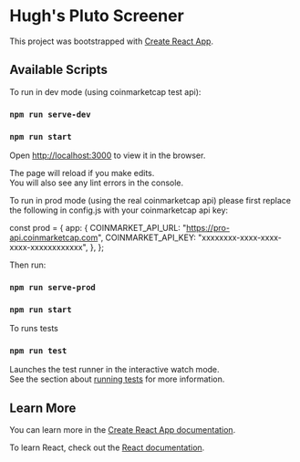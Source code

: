 # Hugh's Pluto Screener

This project was bootstrapped with [Create React App](https://github.com/facebook/create-react-app).

## Available Scripts

To run in dev mode (using coinmarketcap test api):

### `npm run serve-dev`
### `npm run start`

Open [http://localhost:3000](http://localhost:3000) to view it in the browser.

The page will reload if you make edits.\
You will also see any lint errors in the console.

To run in prod mode (using the real coinmarketcap api) please first replace the following in config.js with your coinmarketcap api key:

const prod = {
  app: {
    COINMARKET_API_URL: "https://pro-api.coinmarketcap.com",
    COINMARKET_API_KEY: "xxxxxxxx-xxxx-xxxx-xxxx-xxxxxxxxxxxx",
  },
};

Then run:

### `npm run serve-prod`
### `npm run start`

To runs tests

### `npm run test`

Launches the test runner in the interactive watch mode.\
See the section about [running tests](https://facebook.github.io/create-react-app/docs/running-tests) for more information.

## Learn More

You can learn more in the [Create React App documentation](https://facebook.github.io/create-react-app/docs/getting-started).

To learn React, check out the [React documentation](https://reactjs.org/).

